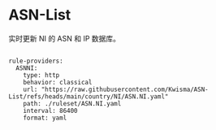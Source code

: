 
# ASN-List

实时更新 NI 的 ASN 和 IP 数据库。

<pre><code class="language-javascript">
rule-providers:
  ASNNI:
    type: http
    behavior: classical
    url: "https://raw.githubusercontent.com/Kwisma/ASN-List/refs/heads/main/country/NI/ASN.NI.yaml"
    path: ./ruleset/ASN.NI.yaml
    interval: 86400
    format: yaml
</code></pre>
